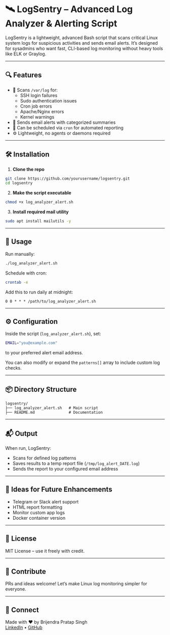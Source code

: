 # 🛰️ LogSentry – Advanced Log Analyzer & Alerting Script

LogSentry is a lightweight, advanced Bash script that scans critical Linux system logs for suspicious activities and sends email alerts. It’s designed for sysadmins who want fast, CLI-based log monitoring without heavy tools like ELK or Graylog.

---

## 🔍 Features

- 📡 Scans `/var/log` for:
  - SSH login failures
  - Sudo authentication issues
  - Cron job errors
  - Apache/Nginx errors
  - Kernel warnings
- 📨 Sends email alerts with categorized summaries
- 🧪 Can be scheduled via `cron` for automated reporting
- ⚙️ Lightweight, no agents or daemons required

---

## 🛠️ Installation

1. **Clone the repo**
```bash
git clone https://github.com/yourusername/logsentry.git
cd logsentry
```

2. **Make the script executable**
```bash
chmod +x log_analyzer_alert.sh
```

3. **Install required mail utility**
```bash
sudo apt install mailutils -y
```

---

## 🚀 Usage

Run manually:
```bash
./log_analyzer_alert.sh
```

Schedule with cron:
```bash
crontab -e
```

Add this to run daily at midnight:
```cron
0 0 * * * /path/to/log_analyzer_alert.sh
```

---

## ⚙️ Configuration

Inside the script (`log_analyzer_alert.sh`), set:
```bash
EMAIL="you@example.com"
```
to your preferred alert email address.

You can also modify or expand the `patterns[]` array to include custom log checks.

---

## 📦 Directory Structure

```
logsentry/
├── log_analyzer_alert.sh   # Main script
├── README.md               # Documentation
```

---

## 📬 Output

When run, LogSentry:
- Scans for defined log patterns
- Saves results to a temp report file (`/tmp/log_alert_DATE.log`)
- Sends the report to your configured email address

---

## 🧠 Ideas for Future Enhancements

- Telegram or Slack alert support
- HTML report formatting
- Monitor custom app logs
- Docker container version

---

## 📄 License

MIT License – use it freely with credit.

---

## 🤝 Contribute

PRs and ideas welcome! Let’s make Linux log monitoring simpler for everyone.

---

## 🔗 Connect

Made with ❤️ by Brijendra Pratap Singh  
[LinkedIn](https://www.linkedin.com/in/brijendrapratapsingh) • [GitHub](https://github.com/yourusername)
